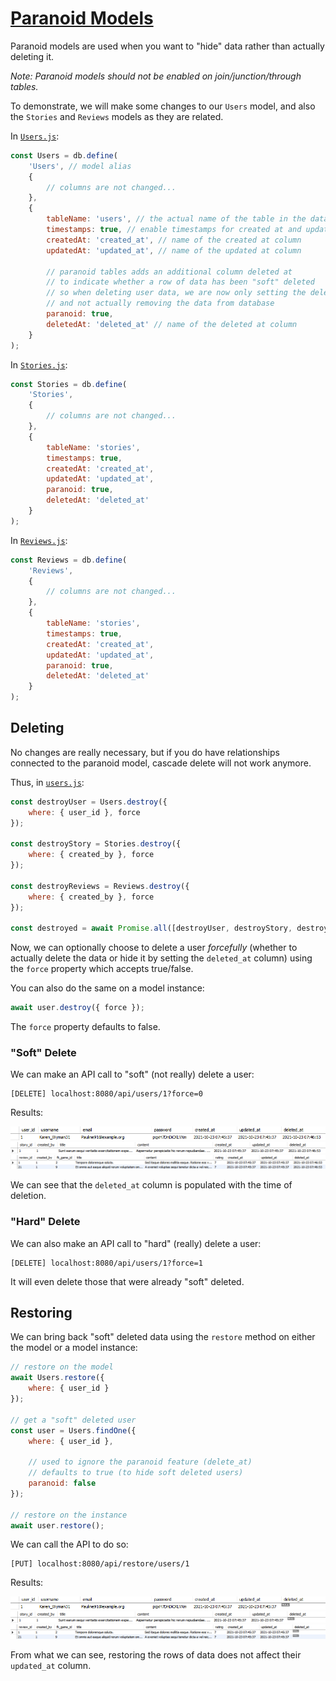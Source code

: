 # [Paranoid Models](https://sequelize.org/master/manual/paranoid.html)

Paranoid models are used when you want to "hide" data rather than actually deleting it.

*Note: Paranoid models should not be enabled on join/junction/through tables.*

To demonstrate, we will make some changes to our `Users` model, and also the `Stories` and `Reviews` models as they are related.

In [`Users.js`](../server/src/models/Users.js):

```js
const Users = db.define(
    'Users', // model alias
    {
        // columns are not changed...
    },
    {
        tableName: 'users', // the actual name of the table in the database
        timestamps: true, // enable timestamps for created at and updated at
        createdAt: 'created_at', // name of the created at column
        updatedAt: 'updated_at', // name of the updated at column

        // paranoid tables adds an additional column deleted at 
        // to indicate whether a row of data has been "soft" deleted
        // so when deleting user data, we are now only setting the deleted at column
        // and not actually removing the data from database
        paranoid: true,
        deletedAt: 'deleted_at' // name of the deleted at column
    }
);
```

In [`Stories.js`](../server/src/models/Stories.js):

```js
const Stories = db.define(
    'Stories',
    {
        // columns are not changed...
    },
    {
        tableName: 'stories',
        timestamps: true,
        createdAt: 'created_at',
        updatedAt: 'updated_at',
        paranoid: true,
        deletedAt: 'deleted_at'
    }
);
```

In [`Reviews.js`](../server/src/models/Reviews.js):

```js
const Reviews = db.define(
    'Reviews',
    {
        // columns are not changed...
    },
    {
        tableName: 'stories',
        timestamps: true,
        createdAt: 'created_at',
        updatedAt: 'updated_at',
        paranoid: true,
        deletedAt: 'deleted_at'
    }
);
```

## Deleting

No changes are really necessary, but if you do have relationships connected to the paranoid model, cascade delete will not work anymore.

Thus, in [`users.js`](../server/src/controllers/users.js):

```js
const destroyUser = Users.destroy({
    where: { user_id }, force
});

const destroyStory = Stories.destroy({
    where: { created_by }, force
});

const destroyReviews = Reviews.destroy({
    where: { created_by }, force
});

const destroyed = await Promise.all([destroyUser, destroyStory, destroyReviews]);
```

Now, we can optionally choose to delete a user *forcefully* (whether to actually delete the data or hide it by setting the `deleted_at` column) using the `force` property which accepts true/false.

You can also do the same on a model instance:

```js
await user.destroy({ force });
```

The `force` property defaults to false.

### "Soft" Delete

We can make an API call to "soft" (not really) delete a user:

```
[DELETE] localhost:8080/api/users/1?force=0
```

Results:

![Users model](../screenshots/db_paranoid_users_soft.png)
![Stories model](../screenshots/db_paranoid_stories_soft.png)
![Reviews model](../screenshots/db_paranoid_reviews_soft.png)

We can see that the `deleted_at` column is populated with the time of deletion.

### "Hard" Delete

We can also make an API call to "hard" (really) delete a user:

```
[DELETE] localhost:8080/api/users/1?force=1
```

It will even delete those that were already "soft" deleted.

## Restoring

We can bring back "soft" deleted data using the `restore` method on either the model or a model instance:

```js
// restore on the model
await Users.restore({
    where: { user_id }
});

// get a "soft" deleted user
const user = Users.findOne({
    where: { user_id },
    
    // used to ignore the paranoid feature (delete_at)
    // defaults to true (to hide soft deleted users)
    paranoid: false
});

// restore on the instance
await user.restore();
```

We can call the API to do so:

```
[PUT] localhost:8080/api/restore/users/1
```

Results:

![Users model](../screenshots/db_paranoid_users_restore.png)
![Stories model](../screenshots/db_paranoid_stories_restore.png)
![Reviews model](../screenshots/db_paranoid_reviews_restore.png)

From what we can see, restoring the rows of data does not affect their `updated_at` column.
